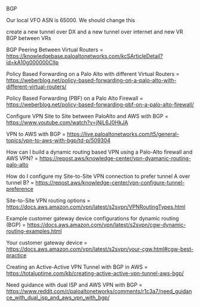 BGP

Our local VFO ASN is 65000. We should change this

create a new tunnel over DX and a new tunnel over internet and new VR
BGP between VRs
 
 BGP Peering Between Virtual Routers = https://knowledgebase.paloaltonetworks.com/kcSArticleDetail?id=kA10g000000ClIp


 Policy Based Forwarding on a Palo Alto with different Virtual Routers = https://weberblog.net/policy-based-forwarding-on-a-palo-alto-with-different-virtual-routers/


 Policy Based Forwarding (PBF) on a Palo Alto Firewall = https://weberblog.net/policy-based-forwarding-pbf-on-a-palo-alto-firewall/


 Configure VPN Site to Site between PaloAlto and AWS with BGP = https://www.youtube.com/watch?v=jNjL6J0HkJA


 VPN to AWS with BGP = https://live.paloaltonetworks.com/t5/general-topics/vpn-to-aws-with-bgp/td-p/509304


 How can I build a dynamic routing based VPN using a Palo-Alto firewall and AWS VPN? = https://repost.aws/knowledge-center/vpn-dyamanic-routing-palo-alto


 How do I configure my Site-to-Site VPN connection to prefer tunnel A over tunnel B? = https://repost.aws/knowledge-center/vpn-configure-tunnel-preference


 Site-to-Site VPN routing options = https://docs.aws.amazon.com/vpn/latest/s2svpn/VPNRoutingTypes.html


 Example customer gateway device configurations for dynamic routing (BGP) = https://docs.aws.amazon.com/vpn/latest/s2svpn/cgw-dynamic-routing-examples.html


 Your customer gateway device = https://docs.aws.amazon.com/vpn/latest/s2svpn/your-cgw.html#cgw-best-practice


 Creating an Active-Active VPN Tunnel with BGP in AWS = https://totaluptime.com/kb/creating-active-active-vpn-tunnel-aws-bgp/



 Need guidance with dual ISP and AWS VPN with BGP = https://www.reddit.com/r/paloaltonetworks/comments/r1c3a7/need_guidance_with_dual_isp_and_aws_vpn_with_bgp/


 